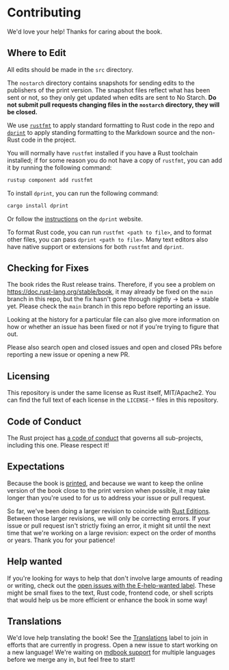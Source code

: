 # Contributing

We'd love your help! Thanks for caring about the book.

## Where to Edit

All edits should be made in the `src` directory.

The `nostarch` directory contains snapshots for sending edits to the publishers
of the print version. The snapshot files reflect what has been sent or not, so
they only get updated when edits are sent to No Starch. **Do not submit pull
requests changing files in the `nostarch` directory, they will be closed.**

We use [`rustfmt`][rustfmt] to apply standard formatting to Rust code in the
repo and [`dprint`][dprint] to apply standing formatting to the Markdown source
and the non-Rust code in the project.

[rustfmt]: https://github.com/rust-lang/rustfmt
[dprint]: https://dprint.dev

You will normally have `rustfmt` installed if you have a Rust toolchain
installed; if for some reason you do not have a copy of `rustfmt`, you can add
it by running the following command:

```sh
rustup component add rustfmt
```

To install `dprint`, you can run the following command:

```sh
cargo install dprint
```

Or follow the [instructions][install-dprint] on the `dprint` website.

[install-dprint]: https://dprint.dev/install/

To format Rust code, you can run `rustfmt <path to file>`, and to format other
files, you can pass `dprint <path to file>`. Many text editors also have native
support or extensions for both `rustfmt` and `dprint`.

## Checking for Fixes

The book rides the Rust release trains. Therefore, if you see a problem on
https://doc.rust-lang.org/stable/book, it may already be fixed on the `main`
branch in this repo, but the fix hasn't gone through nightly -> beta -> stable
yet. Please check the `main` branch in this repo before reporting an issue.

Looking at the history for a particular file can also give more information on
how or whether an issue has been fixed or not if you're trying to figure that
out.

Please also search open and closed issues and open and closed PRs before
reporting a new issue or opening a new PR.

## Licensing

This repository is under the same license as Rust itself, MIT/Apache2. You can
find the full text of each license in the `LICENSE-*` files in this repository.

## Code of Conduct

The Rust project has
[a code of conduct](http://rust-lang.org/policies/code-of-conduct) that governs
all sub-projects, including this one. Please respect it!

## Expectations

Because the book is [printed][nostarch], and because we want to keep the online
version of the book close to the print version when possible, it may take longer
than you're used to for us to address your issue or pull request.

[nostarch]: https://nostarch.com/rust-programming-language-2nd-edition

So far, we've been doing a larger revision to coincide with
[Rust Editions](https://doc.rust-lang.org/edition-guide/). Between those larger
revisions, we will only be correcting errors. If your issue or pull request
isn't strictly fixing an error, it might sit until the next time that we're
working on a large revision: expect on the order of months or years. Thank you
for your patience!

## Help wanted

If you're looking for ways to help that don't involve large amounts of reading
or writing, check out the
[open issues with the E-help-wanted label][help-wanted]. These might be small
fixes to the text, Rust code, frontend code, or shell scripts that would help us
be more efficient or enhance the book in some way!

[help-wanted]: https://github.com/rust-lang/book/issues?q=is%3Aopen+is%3Aissue+label%3AE-help-wanted

## Translations

We'd love help translating the book! See the [Translations] label to join in
efforts that are currently in progress. Open a new issue to start working on a
new language! We're waiting on [mdbook support] for multiple languages before we
merge any in, but feel free to start!

[Translations]: https://github.com/rust-lang/book/issues?q=is%3Aopen+is%3Aissue+label%3ATranslations
[mdbook support]: https://github.com/rust-lang/mdBook/issues/5
